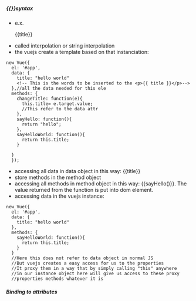 ##### {{}}syntax
- e.x. <p>{{title}}</p>
- called interpolation or string interpolation
- the vuejs create a template based on that instanciation:
```
new Vue({
  el: '#app',
  data: {
    title: "hello world"
    <!-- This is the words to be inserted to the <p>{{ title }}</p>-->
  },//all the data needed for this ele
  methods: {
    changeTitle: function(e){
      this.title= e.target.value;
      //This refer to the data attr
    },
    sayHello: function(){
      return "hello";
    },
    sayHelloWorld: function(){
      return this.title;
    }

  }
  });
```
- accessing all data in data object in this way: {{title}}
- store methods in the method object
- accessing all methods in method object in this way: {{sayHello()}}. The value returned from the function is put into dom element.
- accessing data in the vuejs instance:
```
new Vue({
  el: '#app',
  data: {
    title: "hello world"
  },
  methods: {
    sayHelloWorld: function(){
      return this.title;
    }
  }
  //Here this does not refer to data object in normal JS
  //But vuejs creates a easy access for us to the properties
  //It proxy them in a way that by simply calling "this" anywhere
  //in our instance object here will give us access to these proxy
  //properties methods whatever it is
```
##### Binding to attributes
